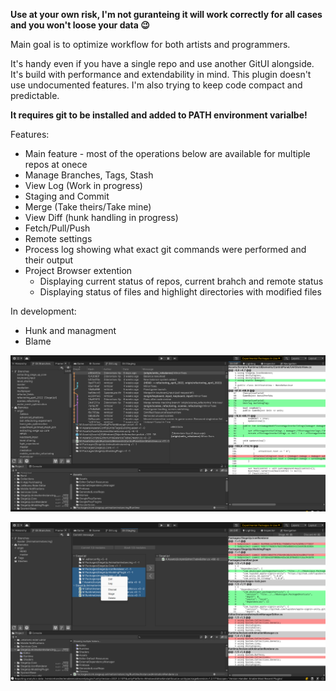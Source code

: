 **Use at your own risk, I'm not guranteing it will work correctly for all cases and you won't loose your data 😉**

Main goal is to optimize workflow for both artists and programmers.

It's handy even if you have a single repo and use another GitUI alongside. It's build with performance and extendability in mind. This plugin doesn't use undocumented features. I'm also trying to keep code compact and predictable.

**It requires git to be installed and added to PATH environment varialbe!**

Features:
- Main feature - most of the operations below are available for multiple repos at onece
- Manage Branches, Tags, Stash
- View Log (Work in progress)
- Staging and Commit
- Merge (Take theirs/Take mine)
- View Diff (hunk handling in progress)
- Fetch/Pull/Push
- Remote settings
- Process log showing what exact git commands were performed and their output
- Project Browser extention
    - Displaying current status of repos, current brahch and remote status
    - Displaying status of files and highlight directories with modified files

In development:
- Hunk and managment
- Blame

![Screenshot](Docs~/GitLog.png)

![Screenshot](Docs~/Staging.png)